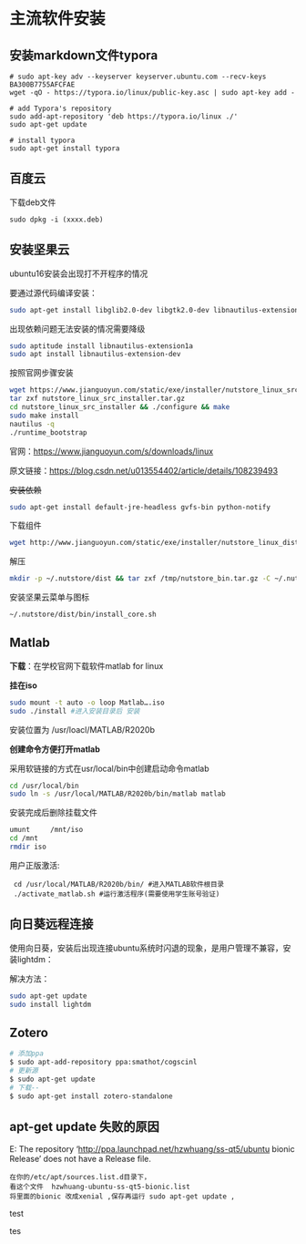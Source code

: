 # 主流软件安装



## 安装markdown文件typora

```shell
# sudo apt-key adv --keyserver keyserver.ubuntu.com --recv-keys BA300B7755AFCFAE
wget -qO - https://typora.io/linux/public-key.asc | sudo apt-key add -

# add Typora's repository
sudo add-apt-repository 'deb https://typora.io/linux ./'
sudo apt-get update

# install typora
sudo apt-get install typora

```



## 百度云

下载deb文件

`sudo dpkg -i (xxxx.deb)`



## 安装坚果云

 ubuntu16安装会出现打不开程序的情况

要通过源代码编译安装：



```bash
sudo apt-get install libglib2.0-dev libgtk2.0-dev libnautilus-extension-dev gvfs-bin python-gi gir1.2-appindicator3-0.1
```



出现依赖问题无法安装的情况需要降级

```bash
sudo aptitude install libnautilus-extension1a
sudo apt install libnautilus-extension-dev
```



按照官网步骤安装

```bash
wget https://www.jianguoyun.com/static/exe/installer/nutstore_linux_src_installer.tar.gz
tar zxf nutstore_linux_src_installer.tar.gz
cd nutstore_linux_src_installer && ./configure && make 
sudo make install
nautilus -q
./runtime_bootstrap
```

官网：https://www.jianguoyun.com/s/downloads/linux

原文链接：https://blog.csdn.net/u013554402/article/details/108239493



~~安装依赖~~

```bash
sudo apt-get install default-jre-headless gvfs-bin python-notify
```

下载组件

```bash
wget http://www.jianguoyun.com/static/exe/installer/nutstore_linux_dist_x64.tar.gz -O /tmp/nutstore_bin.tar.gz
```

解压

```bash
mkdir -p ~/.nutstore/dist && tar zxf /tmp/nutstore_bin.tar.gz -C ~/.nutstore/dist
```

安装坚果云菜单与图标

```bash
~/.nutstore/dist/bin/install_core.sh
```



## Matlab

**下载**：在学校官网下载软件matlab for linux

 

**挂在iso**

```bash
sudo mount -t auto -o loop Matlab….iso
sudo ./install #进入安装目录后 安装
```

安装位置为 /usr/loacl/MATLAB/R2020b

 

**创建命令方便打开matlab**

采用软链接的方式在usr/local/bin中创建启动命令matlab

```bash
cd /usr/local/bin
sudo ln -s /usr/local/MATLAB/R2020b/bin/matlab matlab
```

 

安装完成后删除挂载文件

```bash
umunt     /mnt/iso
cd /mnt
rmdir iso
```



用户正版激活:

```
 cd /usr/local/MATLAB/R2020b/bin/ #进入MATLAB软件根目录
 ./activate_matlab.sh #运行激活程序(需要使用学生账号验证)
```



## 向日葵远程连接

使用向日葵，安装后出现连接ubuntu系统时闪退的现象，是用户管理不兼容，安装lightdm：

解决方法：

```bash
sudo apt-get update
sudo install lightdm
```



## Zotero

```bash
# 添加ppa
$ sudo apt-add-repository ppa:smathot/cogscinl 
# 更新源
$ sudo apt-get update
# 下载--
$ sudo apt-get install zotero-standalone
```




##  apt-get update 失败的原因

E: The repository ‘http://ppa.launchpad.net/hzwhuang/ss-qt5/ubuntu bionic Release’ does not have a Release file.

```
在你的/etc/apt/sources.list.d目录下，
看这个文件  hzwhuang-ubuntu-ss-qt5-bionic.list 
将里面的bionic 改成xenial ,保存再运行 sudo apt-get update ,
```





test

tes


